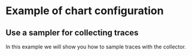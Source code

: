 # Example of chart configuration

## Use a sampler for collecting traces
In this example we will show you how to sample traces with the collector.
